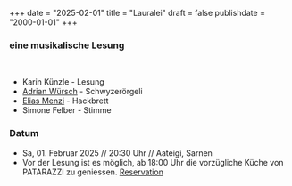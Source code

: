 ﻿﻿+++
date = "2025-02-01"
title = "Lauralei"
draft = false
publishdate = "2000-01-01"
+++

### eine musikalische Lesung

<br>

* Karin Künzle - Lesung
* [Adrian Würsch](http://www.adrianwuersch.com/) - Schwyzerörgeli 
* [Elias Menzi](https://www.eliasmenzi.ch/) - Hackbrett 
* Simone Felber - Stimme 


### Datum

* Sa, 01. Februar 2025 // 20:30 Uhr // Aateigi, Sarnen
* Vor der Lesung ist es möglich, ab 18:00 Uhr die vorzügliche Küche von PATARAZZI zu geniessen. [Reservation](https://www.pastarazzi.ch/event-list)